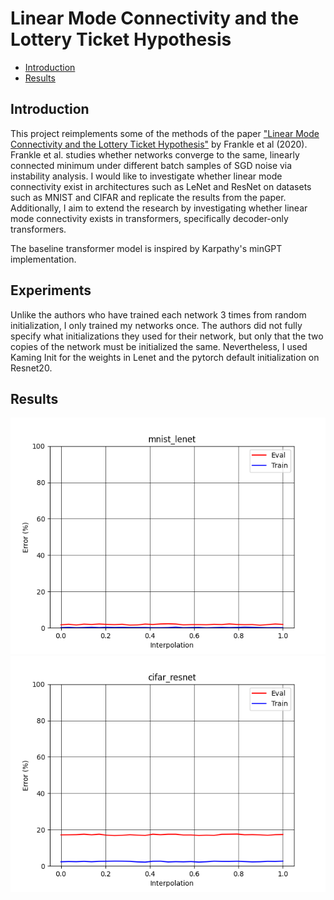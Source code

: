 # Linear Mode Connectivity and the Lottery Ticket Hypothesis

- [Introduction](#introduction)
- [Results](#results)

## Introduction
This project reimplements some of the methods of the paper ["Linear Mode Connectivity and the Lottery Ticket Hypothesis"](https://arxiv.org/pdf/1912.05671) by Frankle et al (2020). Frankle et al. studies whether networks converge to the same, linearly connected minimum under different batch samples of SGD noise via instability analysis. I would like to investigate whether linear mode connectivity exist in architectures such as LeNet and ResNet on datasets such as MNIST and CIFAR and replicate the results from the paper. Additionally, I aim to extend the research by investigating whether linear mode connectivity exists in transformers, specifically decoder-only transformers.

The baseline transformer model is inspired by Karpathy's minGPT implementation.

## Experiments
Unlike the authors who have trained each network 3 times from random initialization, I only trained my networks once. The authors did not fully specify what initializations they used for their network, but only that the two copies of the network must be initialized the same. Nevertheless, I used Kaming Init for the weights in Lenet and the pytorch default initialization on Resnet20. 

## Results
![Results](.github/mnist_lenet_interpolation.png)
![Results](.github/cifar_resnet_interpolation.png)
<!-- ![Results](.github/MinGPT_Shakespeare_interpolation.png) -->
